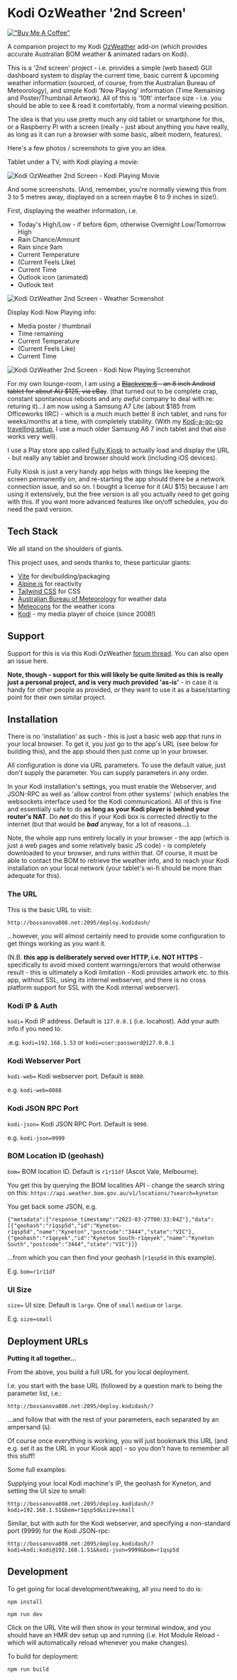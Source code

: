 # Kodi OzWeather '2nd Screen'

[!["Buy Me A Coffee"](https://www.buymeacoffee.com/assets/img/custom_images/orange_img.png)](https://www.buymeacoffee.com/bossanova808)

A companion project to my Kodi [OzWeather](https://github.com/bossanova808/weather.ozweather) add-on (which provides accurate Australian BOM weather & animated radars on Kodi).

This is a '2nd screen' project - i.e. provides a simple (web based) GUI dashboard system to display the current time, basic current & upcoming weather information (sourced, of course, from the Australian Bureau of Meteorology), and simple Kodi 'Now Playing' information (Time Remaining and Poster/Thumbnail Artwork).  All of this is '10ft' interface size - i.e. you should be able to see & read it comfortably, from a normal viewing position.

The idea is that you use pretty much any old tablet or smartphone for this, or a Raspberry Pi with a screen (really - just about anything you have really, as long as it can run a browser with some basic, albeit modern, features).

Here's a few photos / screenshots to give you an idea.

Tablet under a TV, with Kodi playing a movie:

![Kodi OzWeather 2nd Screen - Kodi Playing Movie](/other_images/Screen_movie.jpg?raw=true "Kodi Playing Movie")

And some screenshots. (And, remember, you're normally viewing this from 3 to 5 metres away, displayed on a screen maybe 6 to 9 inches in size!).

First, displaying the weather information, i.e.

* Today's High/Low - if before 6pm, otherwise Overnight Low/Tomorrow High
* Rain Chance/Amount
* Rain since 9am
* Current Temperature
* (Current Feels Like)
* Current Time
* Outlook icon (animated)
* Outlook text

![Kodi OzWeather 2nd Screen - Weather Screenshot](/other_images/Screenshot_Weather.png?raw=true "Weather Info")

Display Kodi Now Playing info:

* Media poster / thumbnail
* Time remaining
* Current Temperature
* (Current Feels Like)
* Current Time

![Kodi OzWeather 2nd Screen - Kodi Now Playing Screenshot](/other_images/Screenshot_Kodi.png?raw=true "Kodi Now Playing Information")

For my own lounge-room, I am using a ~~[Blackview 6](https://www.blackview.hk/products/item/tab6) - an 8 inch Android tablet for about AU $125, via eBay~~. (that turned out to be complete crap, constant spontaneous reboots and any _awful_ company to deal with re: returing it)...I am now using a Samsung A7 Lite (about $185 from Officeworks IIRC) - which is a much much better 8 inch tablet, and runs for weeks/months at a time, with completely stability.  (With my [Kodi-a-go-go travelling setup](https://github.com/bossanova808/MediaCopier), I use a much older Samsung A6 7 inch tablet and that also works very well). 

I use a Play store app called [Fully Kiosk](https://www.fully-kiosk.com/) to actually load and display the URL - but really any tablet and browser should work (including iOS devices).  

Fully Kiosk is just a very handy app helps with things like keeping the screen permanently on, and re-starting the app should there be a network connection issue, and so on.  I bought a license for it (AU $15) because I am using it extensively, but the free version is all you actually need to get going with this.  If you want more advanced features like on/off schedules, you do need the paid version.

## Tech Stack

We all stand on the shoulders of giants. 

This project uses, and sends thanks to, these particular giants: 

* [Vite](https://vitejs.dev/) for dev/building/packaging
* [Alpine.js](https://alpinejs.dev/) for reactivity
* [Tailwind CSS](https://tailwindcss.com/) for CSS
* [Australian Bureau of Meteorology](http://www.bom.gov.au/) for weather data
* [Meteocons](https://bas.dev/work/meteocons) for the weather icons
* [Kodi](https://kodi.tv/) - my media player of choice (since 2008!)

## Support

Support for this is via this Kodi OzWeather [forum thread](<https://forum.kodi.tv/showthread.php?tid=116905>).  You can also open an issue here.

**Note, though - support for this will likely be quite limited as this is really just a personal project, and is very much provided 'as-is'** - in case it is handy for other people as provided, or they want to use it as a base/starting point for their own similar project.

## Installation

There is no 'installation' as such - this is just a basic web app that runs in your local browser.  To get it, you just go to the app's URL (see below for building this), and the app should then just come up in your browser.

All configuration is done via URL parameters.  To use the default value, just don't supply the parameter.  You can supply parameters in any order.

In your Kodi installation's settings, you must enable the Webserver, and JSON-RPC as well as 'allow control from other systems' (which enables the websockets interface used for the Kodi communication). All of this is fine and essentially safe to do **as long as your Kodi player is behind your router's NAT**.  Do **_not_** do this if your Kodi box is corrected directly to the internet (but that would be **_bad_** anyway, for a lot of reasons...).

Note, the whole app runs entirely locally in your browser - the app (which is just a web pages and some relatively basic JS code) - is completely downloaded to your browser, and runs within that.  Of course, it must be able to contact the BOM to retrieve the weather info, and to reach your Kodi installation on your local network (your tablet's wi-fi should be more than adequate for this).

### The URL

This is the basic URL to visit:

`http://bossanova808.net:2095/deploy.kodidash/`

...however, you will almost certainly need to provide some configuration to get things working as you want it.  

(N.B. **this app is deliberately served over HTTP, i.e. NOT HTTPS** - specifically to avoid mixed content warnings/errors that would otherwise result - this is ultimately a Kodi limitation - Kodi provides artwork etc. to this app, without SSL, using its internal webserver, and there is no cross platform support for SSL with the Kodi internal webserver).


### Kodi IP & Auth
`kodi=` Kodi IP address.  Default is `127.0.0.1` (i.e. locahost).  Add your auth info if you need to.

.e.g.  `kodi=192.168.1.53` or `kodi=user:password@127.0.0.1`

### Kodi Webserver Port

`kodi-web=` Kodi webserver port.  Default is `8080`.

e.g. `kodi-web=8088`

### Kodi JSON RPC Port

`kodi-json=` Kodi JSON RPC Port.  Default is `9090`.

e.g. `kodi-json=9999`


### BOM Location ID (geohash)

`bom=` BOM location ID.  Default is `r1r11df` (Ascot Vale, Melbourne). 

You get this by querying the BOM localities API - change the search string on this: `https://api.weather.bom.gov.au/v1/locations/?search=kyneton`

You get back some JSON, e.g. 

```
{"metadata":{"response_timestamp":"2023-03-27T00:33:04Z"},"data":[{"geohash":"r1qsp5d","id":"Kyneton-r1qsp5d","name":"Kyneton","postcode":"3444","state":"VIC"},{"geohash":"r1qeyek","id":"Kyneton South-r1qeyek","name":"Kyneton South","postcode":"3444","state":"VIC"}]}
```

...from which you can then find your geohash (`r1qsp5d` in this example).

E.g. `bom=r1r11df`

### UI Size

`size=` UI size.  Default is `large`. One of `small` `medium` or `large`.

E.g. `size=small`

## Deployment URLs

**Putting it all together...**

From the above, you build a full URL for you local deployment.

I.e. you start with the base URL (followed by a question mark to being the parameter list, i.e.:

`http://bossanova808.net:2095/deploy.kodidash/?`

...and follow that with the rest of your parameters, each separated by an ampersand (`&`).

Of course once everything is working, you will just bookmark this URL (and e.g. set it as the URL in your Kiosk app) - so you don't have to remember all this stuff!

Some full examples:

Supplying your local Kodi machine's IP, the geohash for Kyneton, and setting the UI size to small:

`http://bossanova808.net:2095/deploy.kodidash/?kodi=192.168.1.51&bom=r1qsp5d&size=small`

Similar, but with auth for the Kodi webserver, and specifying a non-standard port (9999) for the Kodi JSON-rpc:

`http://bossanova808.net:2095/deploy.kodidash/?kodi=kodi:kodi@192.168.1.51&kodi-json=9999&bom=r1qsp5d`

## Development

To get going for local development/tweaking, all you need to do is:

`npm install`

`npm run dev`

Click on the URL Vite will then show in your terminal window, and you should have an HMR dev setup up and running (i.e. Hot Module Reload - which will automatically reload whenever you make changes). 

To build for deployment:

`npm run build`

